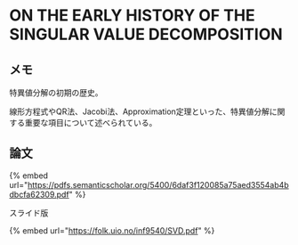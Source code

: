 # ON THE EARLY HISTORY OF THE SINGULAR VALUE DECOMPOSITION

## メモ

特異値分解の初期の歴史。

線形方程式やQR法、Jacobi法、Approximation定理といった、特異値分解に関する重要な項目について述べられている。

## 論文

{% embed url="https://pdfs.semanticscholar.org/5400/6daf3f120085a75aed3554ab4bdbcfa62309.pdf" %}

スライド版

{% embed url="https://folk.uio.no/inf9540/SVD.pdf" %}



